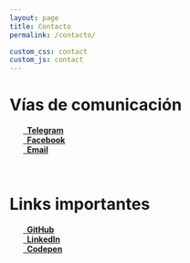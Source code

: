 ```yaml
---
layout: page
title: Contacto
permalink: /contacto/

custom_css: contact
custom_js: contact
---
```


# Vías de comunicación

<ul id="lista_1" style="list-style-type:none">
	<li><a href="https://telegram.me/aaossa"><i class="fa fa-paper-plane-o fa-fw"></i><strong>&nbsp; Telegram</strong></a></li>
	<li><a href="https://www.facebook.com/aaossa"><i class="fa fa-facebook fa-fw"></i><strong>&nbsp; Facebook</strong></a></li>
	<li><a href="mailto:aaossa@uc.cl"><i class="fa fa-envelope-o fa-fw"></i><strong>&nbsp; Email</strong></a></li>
</ul>

<br>

# Links importantes

<ul id="lista_2" style="list-style-type:none">
  <li><a href="https://github.com/aaossa"><i class="fa fa-github fa-fw"></i><strong>&nbsp; GitHub</strong></a></li>
  <li><a href="https://www.linkedin.com/in/aaossa"><i class="fa fa-linkedin fa-fw"></i><strong>&nbsp; LinkedIn</strong></a></li>
  <li><a href="http://codepen.io/aaossa"><i class="fa fa-codepen fa-fw"></i><strong>&nbsp; Codepen</strong></a></li>
</ul>
